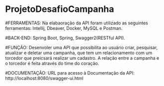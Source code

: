 # ProjetoDesafioCampanha
#FERRAMENTAS: Na elabaoração da API foram utilizado as seguintes ferramentas: Intellij, Dbeaver, Docker, MySQL e Postman.

#BACK-END: Spring Boot, Spring, Swagger2(RESTful API).

#FUNÇÃO: Desenvoler uma API que possibilita ao usuário criar, pesquisar, atualizar e deletar uma campanha, que tem um relacionamento com um torcedor que preicsará realizar um cadastro. A relação entre a campanha e o torcedor é feita através do time do coração.

#DOCUMENTAÇÃO: URL para acesso à Documentação da API: http://localhost:8080/swagger-ui.html
